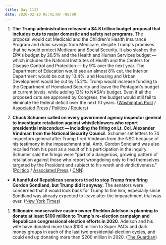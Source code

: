 ```yaml
---
title: Day 1117
date: 2020-02-10 06:41:00 -08:00
---
```


1. **The Trump administration released a $4.8 trillion budget proposal that includes cuts to major domestic and safety net programs**. The proposal would cut Medicaid and the Children's Health Insurance Program and drain savings from Medicare, despite Trump's promises that he would protect Medicare and Social Security. It also slashes the EPA's budget by 26.5% and the Health and Human Services budget — which includes the National Institutes of Health and the Centers for Disease Control and Protection — by 9% over the next year. The Department of Education would see an almost 8% cut, the Interior Department would be cut by 13.4%, and Housing and Urban Development would be cut by 15.2%. Trump would increase funding to the Department of Homeland Security and leave the Pentagon's budget at current levels, while adding 12% to NASA's budget. Even if all the proposed cuts are approved by Congress, the budget would still fail to eliminate the federal deficit over the next 10 years. ([Washington Post](https://www.washingtonpost.com/business/2020/02/09/trump-budget-plan-would-fail-eliminate-deficit-over-10-years-briefing-document-shows/) / [Associated Press](https://apnews.com/32b2fd53ef9a547c8ca7a920c2ee7c43) / [Politico](https://www.politico.com/news/2020/02/09/trump-border-wall-cash-billions-112860) / [Reuters](https://www.reuters.com/article/us-usa-trump-budget-foreign-exclusive-idUSKBN2030Q5))

2. **Chuck Schumer called on every government agency inspector general to investigate retaliation against whistleblowers who report presidential misconduct — including the firing on Lt. Col. Alexander Vindman from the National Security Council**. Schumer set letters to 74 inspectors general after Trump fired Vindman from the NSC because of his testimony in the impeachment trial. Amb. Gordon Sondland was also recalled from his post as a result of his participation in the inquiry. Schumer said the firings were "part of a dangerous, growing pattern of retaliation against those who report wrongdoing only to find themselves targeted by the President and subject to his wrath and vindictiveness." ([Politico](https://www.politico.com/news/2020/02/10/schumer-investigate-whistleblower-retaliation-vindman-113022) / [Associated Press](https://apnews.com/e0e370b779ed45a3c5b316146d772eda) / [CNN](https://www.cnn.com/2020/02/10/politics/schumer-letter-retaliation-protected-disclosures/index.html))

* **A handful of Republican senators tried to stop Trump from firing Gordon Sondland, but Trump did it anyway**. The senators were concerned that it would look back for Trump to fire him, especially since Sondland was already expected to leave after the impeachment trial was over. ([New York Times](https://www.nytimes.com/2020/02/08/us/politics/trump-vindman-sondland-fired.html))

1. **Billionaire conservative casino owner Sheldon Adelson is planning to donate at least $100 million to Trump's re-election campaign and Republican congressional election efforts in 2020**. Adelson and his wife have donated more than $100 million to Super PACs and dark money groups in each of the last two presidential election cycles, and could end up donating more than $200 million in 2020. ([The Guardian](https://www.theguardian.com/us-news/2020/feb/10/sheldon-adelson-trump-donation-republicans-congress))